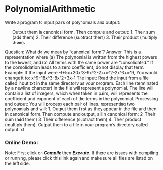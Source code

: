 <h1> PolynomialArithmetic </h1>
<p>Write a program to input pairs of polynomials and output:</p>
<ul>Output them in canonical form. Then compute and output:
1. Their sum (add them)
2. Their difference (subtract them)
3. Their product (multiply them).
</ul>
Question: What do we mean by “canonical form”?
Answer: This is a representation where
(a) The polynomial is written from the highest powers to the lowest, and
(b) All terms with the same power are “consolidated.” If the consolidation leads to a zero
coefficient, do not display that term.
Example: If the input were
-1+5x+20x^3-9x^2-2x+x^2-2x^3+x^9,
You would change it to:
x^9+18x^3-8x^2+3x-1
The input:
Read the input from a file called input.txt in the same directory as your program.
Each line (terminated by a newline character) in the file will represent a polynomial. The
line will contain a list of integers, which when taken in pairs, will represents the
coefficient and exponent of each of the terms in the polynomial.
Processing and output:
You will process each pair of lines, representing two polynomials and will:
1. Output them first as they appear in the file and then in canonical form.
Then compute and output, all in canonical form:
2. Their sum (add them)
3. Their difference (subtract them)
4. Their product (multiply them).
Output them to a file in your program’s directory called output.txt

<h3>Online Demo: </h3> 
<p>Note: First click on <em><b>Compile</b></em> then <em><b>Execute</b></em>. If there are issues with compiling or running, please click this link again and make sure all files are listed on the left side.</p>
